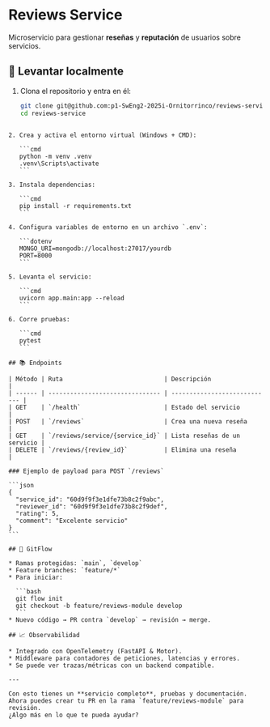 # Reviews Service

Microservicio para gestionar **reseñas** y **reputación** de usuarios sobre servicios.

## 🚀 Levantar localmente

1. Clona el repositorio y entra en él:
   ```bash
   git clone git@github.com:p1-SwEng2-2025i-Ornitorrinco/reviews-service.git
   cd reviews-service
````

2. Crea y activa el entorno virtual (Windows + CMD):

   ```cmd
   python -m venv .venv
   .venv\Scripts\activate
   ```

3. Instala dependencias:

   ```cmd
   pip install -r requirements.txt
   ```

4. Configura variables de entorno en un archivo `.env`:

   ```dotenv
   MONGO_URI=mongodb://localhost:27017/yourdb
   PORT=8000
   ```

5. Levanta el servicio:

   ```cmd
   uvicorn app.main:app --reload
   ```

6. Corre pruebas:

   ```cmd
   pytest
   ```

## 📚 Endpoints

| Método | Ruta                            | Descripción                  |
| ------ | ------------------------------- | ---------------------------- |
| GET    | `/health`                       | Estado del servicio          |
| POST   | `/reviews`                      | Crea una nueva reseña        |
| GET    | `/reviews/service/{service_id}` | Lista reseñas de un servicio |
| DELETE | `/reviews/{review_id}`          | Elimina una reseña           |

### Ejemplo de payload para POST `/reviews`

```json
{
  "service_id": "60d9f9f3e1dfe73b8c2f9abc",
  "reviewer_id": "60d9f9f3e1dfe73b8c2f9def",
  "rating": 5,
  "comment": "Excelente servicio"
}
```

## 🌳 GitFlow

* Ramas protegidas: `main`, `develop`
* Feature branches: `feature/*`
* Para iniciar:

  ```bash
  git flow init
  git checkout -b feature/reviews-module develop
  ```
* Nuevo código → PR contra `develop` → revisión → merge.

## 📈 Observabilidad

* Integrado con OpenTelemetry (FastAPI & Motor).
* Middleware para contadores de peticiones, latencias y errores.
* Se puede ver trazas/métricas con un backend compatible.

---

Con esto tienes un **servicio completo**, pruebas y documentación.
Ahora puedes crear tu PR en la rama `feature/reviews-module` para revisión.
¿Algo más en lo que te pueda ayudar?
